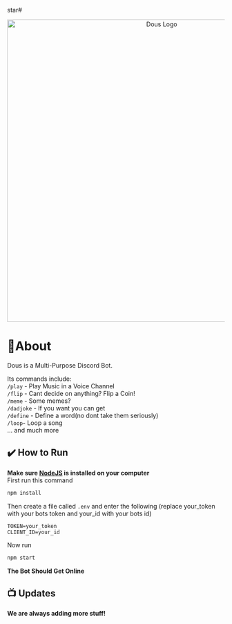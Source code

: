  star# <div align="center"><a href="https://replit.com/@habeel/Dous#index.js" target="_blank"><img alt="Dous Logo" src="https://cdn.discordapp.com/attachments/1041381301309161473/1044261316027752478/dous-transparent.png" width="700" height="700"></a></div>
# 🍁About
Dous is a Multi-Purpose Discord Bot.
<br>

Its  commands include:<br>
`/play` - Play Music in a Voice Channel<br>
`/flip` - Cant decide on anything? Flip a Coin!<br>
`/meme` - Some memes?<br>
`/dadjoke` - If you want you can get<br>
`/define` - Define a word(no dont take them seriously)<br>
`/loop`- Loop a song<br>
… and much more<br>

## ✔️ How to Run
**Make sure [NodeJS](https://nodejs.org/en/download/) is installed on your computer**<br>
First run this command
```sh
npm install
```
Then create a file called ```.env``` and enter the following (replace your_token with your bots token and your_id with your bots id)
```env
TOKEN=your_token
CLIENT_ID=your_id
```
Now run 
```sh
npm start
```
<b>The Bot Should Get Online<b>


## 📺 Updates
We are always adding more stuff!
